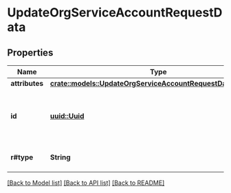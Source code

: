 # UpdateOrgServiceAccountRequestData

## Properties

Name | Type | Description | Notes
------------ | ------------- | ------------- | -------------
**attributes** | [**crate::models::UpdateOrgServiceAccountRequestDataAttributes**](updateOrgServiceAccount_request_data_attributes.md) |  | 
**id** | [**uuid::Uuid**](uuid::Uuid.md) | The ID of the service account. Must match the id in the url path. | 
**r#type** | **String** | The Resource type. | 

[[Back to Model list]](../README.md#documentation-for-models) [[Back to API list]](../README.md#documentation-for-api-endpoints) [[Back to README]](../README.md)


